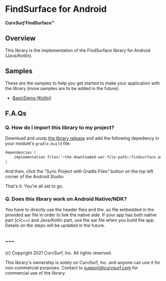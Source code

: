 # FindSurface for Android

**Curv*Surf* FindSurface™**

## Overview

This library is the implementation of the FindSurface library for Android (Java/Kotlin).



## Samples

These are the samples to help you get started to make your application with the library (more samples are to be added in the future):

- [BasicDemo (Kotlin)](https://github.com/CurvSurf/FindSurface-BasicDemo-Android)



## F.A.Qs

### Q. How do I import this library to my project?

Download and unzip [the library release](https://github.com/CurvSurf/FindSurface-Android/releases/) and add the following depedency in your module's `gradle.build` file:

````kotlin
dependencies {
  	implementation files('<the-downloaded-aar-file-path>/findsurface.aar')
}
````

And then, click the "Sync Project with Gradle Files" button on the top left corner of the Android Studio.

That's it. You're all set to go.



### Q. Does this library work on Android Native/NDK?

You have to directly use the header files and the .so file embedded in the provided aar file in order to link the native side. If your app has both native part (c/c++) and Java/Kotlin part, use the aar file when you build the app. Details on the steps will be updated in the future.

## ---

(c) Copyright 2021 CurvSurf, Inc. All rights reserved.

This library's ownership is solely on CurvSurf, Inc. and anyone can use it for non-commercial purposes. Contact to support@curvsurf.com for commercial use of the library.


